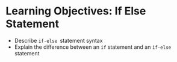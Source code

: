 # Learning Objectives: If Else Statement
- Describe `if-else `statement syntax
- Explain the difference between an `if` statement and an `if-else `statement